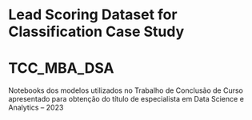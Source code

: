 # Lead Scoring Dataset for Classification Case Study
# TCC_MBA_DSA
Notebooks dos modelos utilizados no Trabalho de Conclusão de Curso apresentado para obtenção do título de especialista em Data Science e Analytics – 2023
